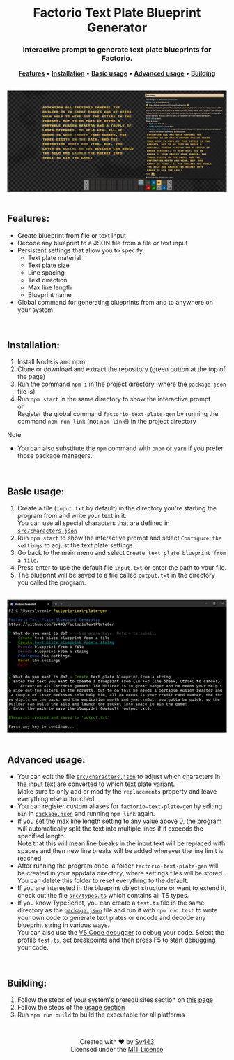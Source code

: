 <div style="text-align: center;" align="center">

# Factorio Text Plate Blueprint Generator
### Interactive prompt to generate text plate blueprints for Factorio.

[**Features**](#features) • [**Installation**](#installation) • [**Basic usage**](#basic-usage) • [**Advanced usage**](#advanced-usage) • [**Building**](#building)

<br>

<img src=".github/ingame.png" alt="In-game example" width="800px" />

</div>

<br>

## Features:
- Create blueprint from file or text input
- Decode any blueprint to a JSON file from a file or text input
- Persistent settings that allow you to specify:
  - Text plate material
  - Text plate size
  - Line spacing
  - Text direction
  - Max line length
  - Blueprint name
- Global command for generating blueprints from and to anywhere on your system

<br>

## Installation:
1. Install Node.js and npm
2. Clone or download and extract the repository (green button at the top of the page)
3. Run the command `npm i` in the project directory (where the `package.json` file is)
4. Run `npm start` in the same directory to show the interactive prompt  
  or  
  Register the global command `factorio-text-plate-gen` by running the command `npm run link` (not `npm link`!) in the project directory

> [!NOTE]  
> - You can also substitute the `npm` command with `pnpm` or `yarn` if you prefer those package managers.  

<br>

## Basic usage:
1. Create a file (`input.txt` by default) in the directory you're starting the program from and write your text in it.  
  You can use all special characters that are defined in [`src/characters.json`](./src/characters.json)
2. Run `npm start` to show the interactive prompt and select `Configure the settings` to adjust the text plate settings.
3. Go back to the main menu and select `Create text plate blueprint from a file`.
4. Press enter to use the default file `input.txt` or enter the path to your file.
5. The blueprint will be saved to a file called `output.txt` in the directory you called the program.

<br>

<div style="text-align: center;" align="center">

<img src=".github/cli.png" alt="CLI interface example" width="600px" />

</div>

<br>

## Advanced usage:
- You can edit the file [`src/characters.json`](./src/characters.json) to adjust which characters in the input text are converted to which text plate variant.  
  Make sure to only add or modify the `replacements` property and leave everything else untouched.
- You can register custom aliases for `factorio-text-plate-gen` by editing `bin` in [`package.json`](./package.json) and running `npm link` again.
- If you set the max line length setting to any value above 0, the program will automatically split the text into multiple lines if it exceeds the specified length.  
  Note that this will mean line breaks in the input text will be replaced with spaces and then new line breaks will be added wherever the line limit is reached.
- After running the program once, a folder `factorio-text-plate-gen` will be created in your appdata directory, where settings files will be stored.  
  You can delete this folder to reset everything to the default.
- If you are interested in the blueprint object structure or want to extend it, check out the file [`src/types.ts`](./src/types.ts) which contains all TS types.  
- If you know TypeScript, you can create a `test.ts` file in the same directory as the [`package.json`](./package.json) file and run it with `npm run test` to write your own code to generate text plates or encode and decode any blueprint string in various ways.  
  You can also use the [VS Code debugger](https://code.visualstudio.com/docs/nodejs/nodejs-debugging) to debug your code. Select the profile `test.ts`, set breakpoints and then press F5 to start debugging your code.

<br>

## Building:
1. Follow the steps of your system's prerequisites section on [this page](https://github.com/nodejs/node/blob/v20.x/BUILDING.md)
2. Follow the steps of the [usage section](#usage)
3. Run `npm run build` to build the executable for all platforms

<br>

<div style="text-align: center;" align="center">

Created with ❤️ by [Sv443](https://github.com/Sv443)  
Licensed under the [MIT License](./LICENSE.txt)

</div>
